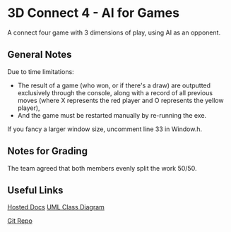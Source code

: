 # 3D Connect 4 - AI for Games
A connect four game with 3 dimensions of play, using AI as an opponent.

## General Notes
Due to time limitations:
- The result of a game (who won, or if there's a draw) are outputted exclusively through the console, along with a record of all previous moves (where X represents the red player and O represents the yellow player),
- And the game must be restarted manually by re-running the exe.

If you fancy a larger window size, uncomment line 33 in Window.h.

## Notes for Grading
The team agreed that both members evenly split the work 50/50.

## Useful Links
[Hosted Docs](http://www.michaelrryan.com/AIFG-3D-Connect-4/)
[UML Class Diagram](https://drive.google.com/file/d/11pNOC9oilTlsbHKAdlmz-jHY0zf_UDEW/view?usp=sharing)

[Git Repo](https://github.com/MichaelRRyan/AIFG-3D-Connect-4)
